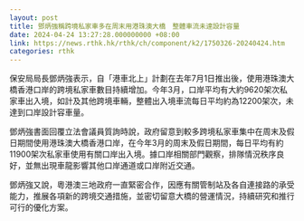```yaml
---
layout: post
title: 鄧炳強稱跨境私家車多在周末用港珠澳大橋　整體車流未達設計容量
date: 2024-04-24 13:27:28.000000000 +08:00
link: https://news.rthk.hk/rthk/ch/component/k2/1750326-20240424.htm
categories: rthk
---
```


保安局局長鄧炳強表示，自「港車北上」計劃在去年7月1日推出後，使用港珠澳大橋香港口岸的跨境私家車數目持續增加。今年3月，口岸平均有大約9620架次私家車出入境，如計及其他跨境車輛，整體出入境車流每日平均約為12200架次，未達到口岸設計容車量。

鄧炳強書面回覆立法會議員質詢時說，政府留意到較多跨境私家車集中在周末及假日期間使用港珠澳大橋香港口岸，在今年3月的周末及假日期間，每日平均有約11900架次私家車使用有關口岸出入境。據口岸相關部門觀察，排隊情況秩序良好，並無出現車龍影響其他口岸通道或口岸附近交通。

鄧炳強又說，粵港澳三地政府一直緊密合作，因應有關管制站及各自連接路的承受能力，推展各項新的跨境交通措施，並密切留意大橋的營運情況，持續研究和推行可行的優化方案。
